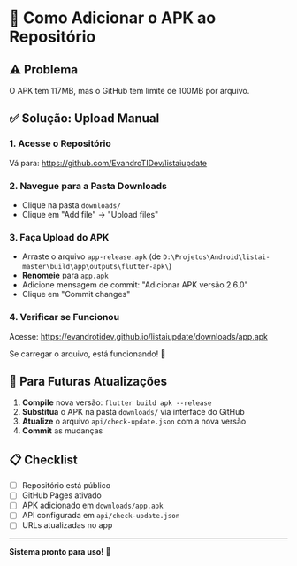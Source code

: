 # 📱 Como Adicionar o APK ao Repositório

## ⚠️ Problema
O APK tem 117MB, mas o GitHub tem limite de 100MB por arquivo.

## ✅ Solução: Upload Manual

### 1. Acesse o Repositório
Vá para: https://github.com/EvandroTIDev/listaiupdate

### 2. Navegue para a Pasta Downloads
- Clique na pasta `downloads/`
- Clique em "Add file" → "Upload files"

### 3. Faça Upload do APK
- Arraste o arquivo `app-release.apk` (de `D:\Projetos\Android\listai-master\build\app\outputs\flutter-apk\`)
- **Renomeie** para `app.apk`
- Adicione mensagem de commit: "Adicionar APK versão 2.6.0"
- Clique em "Commit changes"

### 4. Verificar se Funcionou
Acesse: https://evandrotidev.github.io/listaiupdate/downloads/app.apk

Se carregar o arquivo, está funcionando! 🎉

## 🔄 Para Futuras Atualizações

1. **Compile** nova versão: `flutter build apk --release`
2. **Substitua** o APK na pasta `downloads/` via interface do GitHub
3. **Atualize** o arquivo `api/check-update.json` com a nova versão
4. **Commit** as mudanças

## 📋 Checklist

- [ ] Repositório está público
- [ ] GitHub Pages ativado
- [ ] APK adicionado em `downloads/app.apk`
- [ ] API configurada em `api/check-update.json`
- [ ] URLs atualizadas no app

---

**Sistema pronto para uso!** 🚀
